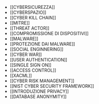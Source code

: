 - [[CYBERSICUREZZA]]
- [[CYBERSPAZIO]]
- [[CYBER KILL CHAIN]]
- [[MITRE]]
- [[THREAT ACTOR]]
- [[COMPROMISSIONE DI DISPOSITIVI]]
- [[MALWARE]]
- [[PROTEZIONE DAI MALWARE]]
- [[SOCIAL ENGINNERING]]
- [[CYBER WAR]]
- [[USER AUTHENTICATION]]
- [[SINGLE SIGN ON]]
- [[ACCESS CONTROL]]
- [[XACML]]
- [[CYBER RISK MANAGEMENT]]
- [[NIST CYBER SECURITY FRAMEWORK]]
- [[INTRODUZIONE PRIVACY]]
- [[DATABASE ANONYMITY]]